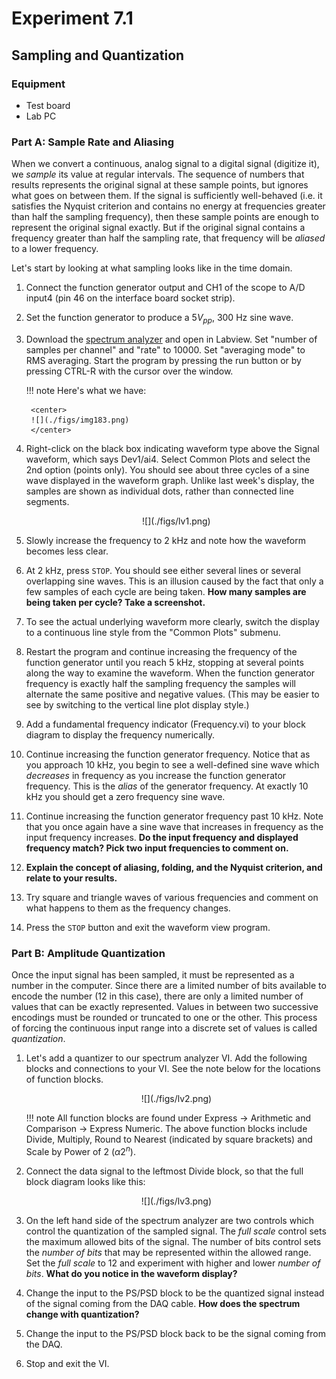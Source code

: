 # Experiment 7.1

## Sampling and Quantization

### Equipment

* Test board
* Lab PC

### Part A: Sample Rate and Aliasing

When we convert a continuous, analog signal to a digital signal (digitize it),
we *sample* its value at regular intervals. The sequence of numbers that
results represents the original signal at these sample points, but ignores what
goes on between them. If the signal is sufficiently well-behaved (i.e. it
satisfies the Nyquist criterion and contains no energy at frequencies greater
than half the sampling frequency), then these sample points are enough to
represent the original signal exactly. But if the original signal contains a
frequency greater than half the sampling rate, that frequency will be *aliased*
to a lower frequency.  

Let's start by looking at what sampling looks like in the time domain.

1. Connect the function generator output and CH1 of the scope to A/D input4
   (pin 46 on the interface board socket strip).

2. Set the function generator to produce a $5 V_{ pp }$, 300 Hz sine wave.

3. Download the [spectrum analyzer](./labview/Lab7_Spectrum_Analyzer.vi) and
   open in Labview. Set "number of samples per channel" and "rate" to 10000.
   Set "averaging mode" to RMS averaging. Start the program by pressing the run
   button or by pressing CTRL-R with the cursor over the window.

    !!! note
        Here's what we have:

        <center>
        ![](./figs/img183.png)
        </center>

6. Right-click on the black box indicating waveform type above the Signal
   waveform, which says Dev1/ai4. Select Common Plots and select the 2nd option
   (points only). You should see about three cycles of a sine wave displayed in
   the waveform graph. Unlike last week's display, the samples are shown as
   individual dots, rather than connected line segments.

    <center>
    ![](./figs/lv1.png)
    </center>

7. Slowly increase the frequency to 2 kHz and note how the waveform becomes
   less clear.

8. At 2 kHz, press `STOP`. You should see either several lines or several
   overlapping sine waves. This is an illusion caused by the fact that only a
   few samples of each cycle are being taken. **How many samples are being
   taken per cycle? Take a screenshot.**

10. To see the actual underlying waveform more clearly, switch the display to a
    continuous line style from the "Common Plots" submenu.

11. Restart the program and continue increasing the frequency of the function
    generator until you reach 5 kHz, stopping at several points along the way
    to examine the waveform. When the function generator frequency is exactly
    half the sampling frequency the samples will alternate the same positive
    and negative values. (This may be easier to see by switching to the
    vertical line plot display style.)

12. Add a fundamental frequency indicator (Frequency.vi) to your block diagram
    to display the frequency numerically.

13. Continue increasing the function generator frequency. Notice that as you
    approach 10 kHz, you begin to see a well-defined sine wave which
    *decreases* in frequency as you increase the function generator frequency.
    This is the *alias* of the generator frequency. At exactly 10 kHz you
    should get a zero frequency sine wave.

14. Continue increasing the function generator frequency past 10 kHz. Note that
    you once again have a sine wave that increases in frequency as the input
    frequency increases. **Do the input frequency and displayed frequency
    match? Pick two input frequencies to comment on.**

15. **Explain the concept of aliasing, folding, and the Nyquist criterion, and
    relate to your results.**

16. Try square and triangle waves of various frequencies and comment on what
    happens to them as the frequency changes.

17. Press the `STOP` button and exit the waveform view program.


### Part B: Amplitude Quantization

Once the input signal has been sampled, it must be represented as a number in
the computer. Since there are a limited number of bits available to encode the
number (12 in this case), there are only a limited number of values that can be
exactly represented. Values in between two successive encodings must be rounded
or truncated to one or the other. This process of forcing the continuous input
range into a discrete set of values is called *quantization*.


1. Let's add a quantizer to our spectrum analyzer VI. Add the following blocks
   and connections to your VI. See the note below for the locations of function
   blocks.

    <center>
    ![](./figs/lv2.png)
    </center>

    !!! note
        All function blocks are found under Express $\rightarrow$ Arithmetic
        and Comparison $\rightarrow$ Express Numeric. The above function blocks
        include Divide, Multiply, Round to Nearest (indicated by square
        brackets) and Scale by Power of 2 ($\alpha 2^n$).

2. Connect the data signal to the leftmost Divide block, so that the full block
   diagram looks like this:

    <center>
    ![](./figs/lv3.png)
    </center>

3. On the left hand side of the spectrum analyzer are two controls which
   control the quantization of the sampled signal. The *full scale* control
   sets the maximum allowed bits of the signal. The number of bits control sets
   the *number of bits* that may be represented within the allowed range. Set
   the *full scale* to 12 and experiment with higher and lower *number of
   bits*. **What do you notice in the waveform display?**

4. Change the input to the PS/PSD block to be the quantized signal instead of
   the signal coming from the DAQ cable. **How does the spectrum change with
   quantization?**

5. Change the input to the PS/PSD block back to be the signal coming from the
   DAQ.

6. Stop and exit the VI.
